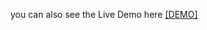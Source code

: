 you can also see the Live Demo here
<a href="https://mehrdad-mh.github.io/videoPlayer-pishgaman-LiveDemo/"> [DEMO] </a>
